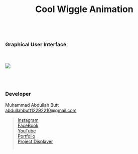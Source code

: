 <h1 align="center">
  
Cool Wiggle Animation

</h1>


<br><br>
<!-- ................................................................................................................................. -->






### Graphical User Interface
<br>
<br>

  <img src="https://user-images.githubusercontent.com/81871162/233791877-95388d70-139e-41da-9a88-7e9ea92db30b.webm">



<br><br>
<!-- ................................................................................................................................. -->





### Developer

Muhammad Abdullah Butt <br>
abdullahbutt12292210@gmail.com <br>
> [Instagram](https://www.instagram.com/abdullah.butt.22/)<br>
> [FaceBook](https://www.facebook.com/profile.php?id=100076291614529)<br>
> [YouTube](https://www.youtube.com/channel/UCnuOFQyMywg-KuoN-lmav1Q)<br>
> [Portfolio](https://rebrand.ly/MuhammadAbdullahButt_MABCORP)<br>
> [Project Displayer]( https://rebrand.ly/ProjectDisplayer_MABCORP)
<br><br>
<!-- ................................................................................................................................. -->






